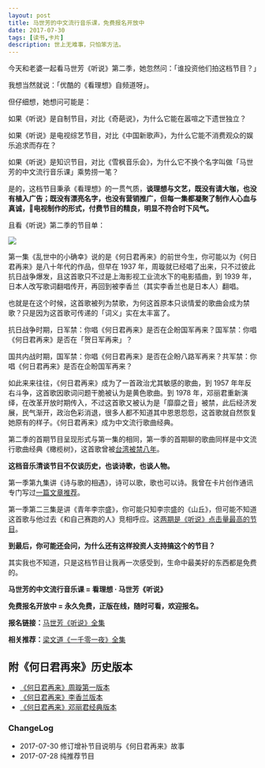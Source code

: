 ```yaml
---
layout: post
title: 马世芳的中文流行音乐课，免费报名开放中
date: 2017-07-30
tags: [读书,卡片]
description: 世上无难事，只怕笨方法。
---
```


今天和老婆一起看马世芳《听说》第二季，她忽然问：「谁投资他们拍这档节目？」

我想当然就说：「优酷的《看理想》自频道呀」。

但仔细想，她想问可能是：

如果《听说》是自制节目，对比《奇葩说》，为什么它能在嚣喧之下遗世独立？

如果《听说》是电视综艺节目，对比《中国新歌声》，为什么它能不消费观众的娱乐追求而存在？

如果《听说》是知识节目，对比《雪枫音乐会》，为什么它不换个名字叫做「马世芳的中文流行音乐课」乘势捞一笔？

是的，这档节目秉承《看理想》的一贯气质，**谈理想与文艺，既没有请大咖，也没有植入广告；既没有漂亮名字，也没有营销推广，但每一集都凝聚了制作人心血与真诚，电视制作的形式，付费节目的精良，明显不符合时下风气。**

且看《听说》第二季的节目单：

![](http://upload-images.jianshu.io/upload_images/32598-924e3ac566baaa52.jpg?imageMogr2/auto-orient/strip%7CimageView2/2/w/1240)

第一集《乱世中的小确幸》说的是《何日君再来》的前世今生，你可能以为《何日君再来》是八十年代的作品，但早在 1937 年，周璇就已经唱了出来，只不过彼此抗日战争爆发，且这首歌只不过是上海影视工业流水下的电影插曲，到 1939 年，日本人改写歌词翻唱传开，再回到被李香兰（其实李香兰也是日本人）翻唱。

也就是在这个时候，这首歌被列为禁歌，为何这首原本只谈情爱的歌曲会成为禁歌？只是因为这首歌可传递的「词义」实在太丰富了。

抗日战争时期，日军禁：你唱《何日君再来》是否在企盼国军再来？国军禁：你唱《何日君再来》是否在「贺日军再来」？

国共内战时期，国军禁：你唱《何日君再来》是否在企盼八路军再来？共军禁：你唱《何日君再来》是否在企盼国军再来？

如此来来往往，《何日君再来》成为了一首政治尤其敏感的歌曲，到 1957 年年反右斗争，这首歌因歌词问题干脆被认为是黄色歌曲。到 1978 年，邓丽君重新演绎，在改革开放时期传入，不过这首歌又被认为是「靡靡之音」被禁，此后经济发展，民气渐开，政治色彩消退，很多人都不知道其中恩恩怨怨，这首歌就自然恢复她原有的样子。《何日君再来》成为中文流行歌曲经典。

第二季的首期节目呈现形式与第一集的相同，第一季的首期聊的歌曲同样是中文流行歌曲经典《橄榄树》，这首歌曾被[台湾被禁八年](https://www.douban.com/group/topic/82074372/)。

**这档音乐清谈节目不仅谈历史，也谈诗歌，也谈人物。**

第一季第九集讲《诗与歌的相遇》，诗可以歌，歌也可以诗。我曾在卡片创作通讯专门写过[一篇文章推荐](http://www.mesule.com/2016/04/poem-songs)。

第一季第二三集是讲《青年李宗盛》，你可能只知李宗盛的《山丘》，但可能不知道这首歌与他过去《和自己赛跑的人》竞相呼应。这[两期是《听说》点击量最高的节目](http://www.soku.com/search_video/q_%E5%90%AC%E8%AF%B4+%E7%AC%AC%E4%B8%80%E5%AD%A3?spm=a2h0k.8191407.0.0)。

**到最后，你可能还会问，为什么还有这样投资人支持搞这个的节目？**

其实我也不知道，只是这档节目让我再一次感受到，生命中最美好的东西都是免费的。

**马世芳的中文流行音乐课 = 看理想 · 马世芳《听说》**

**免费报名开放中 = 永久免费，正版在线，随时可看，欢迎报名。**

**报名链接：**[马世芳《听说》全集](http://list.youku.com/show/id_zefbfbd265b67144511ef.html)

**相关推荐：**[梁文道《一千零一夜》全集](http://list.youku.com/show/id_z7c87f1ae8e6311e5b522.html?spm=a2h0j.8191423.sMain.5~5~A!2)

## 附《何日君再来》历史版本

* [《何日君再来》周璇第一版本](http://music.163.com/#/m/song?id=330114)
* [《何日君再来》李香兰版本](http://music.163.com/#/m/song?id=263508)
* [《何日君再来》邓丽君经典版本](http://music.163.com/#/m/song?id=226156)

### ChangeLog

- 2017-07-30 修订增补节目说明与《何日君再来》故事
- 2017-07-28 纯推荐节目